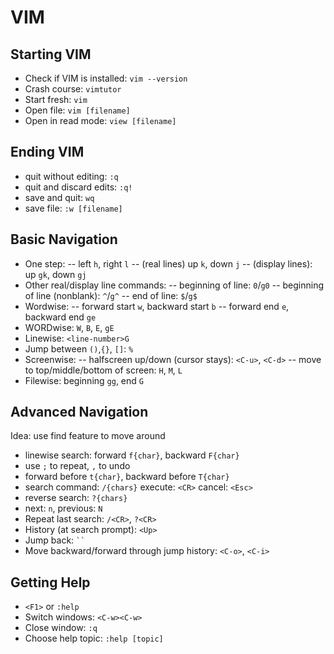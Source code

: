 # VIM

## Starting VIM
- Check if VIM is installed: `vim --version`
- Crash course: `vimtutor`
- Start fresh: `vim`
- Open file: `vim [filename]`
- Open in read mode: `view [filename]`

## Ending VIM
- quit without editing: `:q`
- quit and discard edits: `:q!`
- save and quit: `wq`
- save file: `:w [filename]`

## Basic Navigation
- One step:
-- left `h`, right `l`
-- (real lines) up `k`, down `j`
-- (display lines): up `gk`, down `gj`
- Other real/display line commands:
-- beginning of line: `0`/`g0`
-- beginning of line (nonblank): `^`/`g^`
-- end of line: `$`/`g$`
- Wordwise:
-- forward start `w`, backward start `b`
-- forward end `e`, backward end `ge`
- WORDwise: `W`, `B`, `E`, `gE`
- Linewise: `<line-number>G`
- Jump between `()`,`{}`, `[]`: `%`
- Screenwise:
-- halfscreen up/down (cursor stays): `<C-u>`, `<C-d>`
-- move to top/middle/bottom of screen: `H`, `M`, `L`
- Filewise: beginning `gg`, end `G`

## Advanced Navigation
Idea: use find feature to move around
- linewise search: forward `f{char}`, backward `F{char}`
- use `;` to repeat, `,` to undo
- forward before `t{char}`, backward before `T{char}`
- search command: `/{chars}` execute: `<CR>` cancel: `<Esc>`
- reverse search: `?{chars}`
- next: `n`, previous: `N`
- Repeat last search: `/<CR>`, `?<CR>`
- History (at search prompt): `<Up>`
- Jump back: ``` `` ```
- Move backward/forward through jump history: `<C-o>`, `<C-i>`

## Getting Help
- `<F1>` or `:help`
- Switch windows: `<C-w><C-w>`
- Close window: `:q`
- Choose help topic: `:help [topic]`
